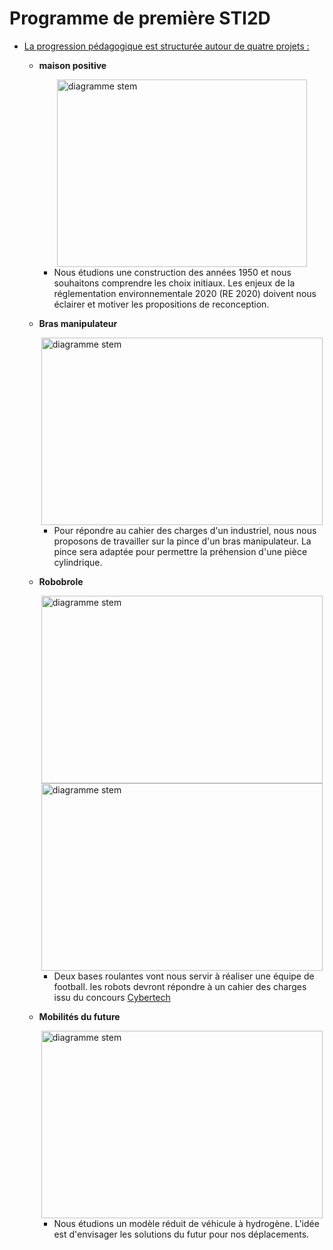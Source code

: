 # Programme de première STI2D

- <u>La progression pédagogique est structurée autour de quatre projets :</u>

     - **maison positive**

        <div style="display: flex; justify-content: center;">
        <img src="/Progression-STI2D-2025/assets/fichiers/maison/maison_cao.png" alt="diagramme stem" style="width: 400px; height: 300px;"/>
        </div>

        - Nous étudions une construction des années 1950 et nous souhaitons comprendre les choix initiaux. Les enjeux de la réglementation environnementale 2020 (RE 2020) doivent nous éclairer et motiver les propositions de reconception.

     - **Bras manipulateur**

        <div style="display: flex; justify-content: center;">
        <img src="/Progression-STI2D-2025/assets/fichiers/bras/bras_visuel.png" alt="diagramme stem" style="width: 450px; height: 300px;"/>
        </div>

        - Pour répondre au cahier des charges d'un industriel, nous nous proposons de travailler sur la pince d'un bras manipulateur. La pince sera adaptée pour permettre la préhension d'une pièce cylindrique.

     - **Robobrole**

        <div style="display: flex; justify-content: center;">
        <img src="/Progression-STI2D-2025/assets/fichiers/robobrole/goal.png" alt="diagramme stem" style="width: 450px; height: 300px;"/>
        </div>

        <div style="display: flex; justify-content: center;">
        <img src="/Progression-STI2D-2025/assets/fichiers/robobrole/joueur.png" alt="diagramme stem" style="width: 450px; height: 300px;"/>
        </div>

        - Deux bases roulantes vont nous servir à réaliser une équipe de football. les robots devront répondre à un cahier des charges issu du concours [Cybertech](https://sti.eduscol.education.fr/ressources_pedagogiques/sti2d-projet-premiere-it-i2d-robobrole-preparant-aussi-lepreuve-de)


     - **Mobilités du future**

        <div style="display: flex; justify-content: center;">
        <img src="/Progression-STI2D-2025/assets/fichiers/mobilite/voiture_hydro.png" alt="diagramme stem" style="width: 450px; height: 300px;"/>
        </div>

        - Nous étudions un modèle réduit de véhicule à hydrogène. L'idée est d'envisager les solutions du futur pour nos déplacements.

    

    







    



